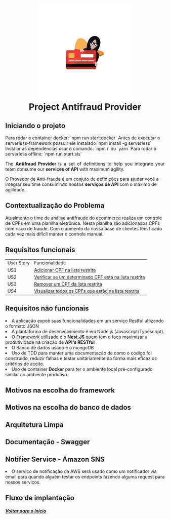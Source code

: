 <h1 id="logo" align="center">
  <a name="logo" href="#"><img src="./documentation/assets/logo.png" alt="Bear Stone Smart Home" width="300"></a>
  <br>
  Project Antifraud Provider
</h1>
<h2> Iniciando o projeto </h2>
<p>
  Para rodar o container docker: `npm run start:docker`
  Antes de executar o serverless-framework possuir ele instalado
  `npm install -g serverless`
  Instalar as dependências usar o comando: `npm i` ou `yarn`
  Para rodar o serverless offline: `npm run start:sls`
</p>

<p align="justify">
  The <b> Antifraud Provider </b>is a set of definitions to help you integrate your team consume our <b> services of API</b> with maximum agility. 

  O Provedor de Anti-fraude é um conjuto de definições para ajudar você a integrar seu time consumindo nossos <b> serviços de API </b>com o máximo de agilidade.
</p>
<h2>
  Contextualização do Problema
</h2>
Atualmente o time de análise antifraude do ecommerce realiza um controle de CPFs em
uma planilha eletrônica. Nesta planilha são adicionados CPFs com risco de fraude. Com o
aumento da nossa base de clientes têm ficado cada vez mais difícil manter o controle
manual.

<h2>
  Requisitos funcionais
</h2>
<table>
  <tr>
    <td> User Story </td> 
    <td> Funcionalidade </td>
  </tr>
  <tr>
    <td>
     US1
    </td>
    <td>
      <a href="./documentation/US1.md" target=""_blank>
       Adicionar CPF na lista restrita
      </a>
    </td>
  </tr>
  <tr>
    <td> US2</td>
    <td> 
      <a href="./documentation/US2.md">
       Verificar se um determinado CPF está na lista restrita
      </a>
    </td>
  </tr>
  <tr>
    <td> US3</td>
    <td>
      <a href="./documentation/US3.md">
        Remover um CPF da lista restrita
      </a>
    </td>
  </tr>
  <tr>
    <td>
     US4
    </td>
    <td>
      <a href="./documentation/US4.md">
       Visualizar todos os CPFs que estão na lista restrita
      </a>
    </td>
  </tr>
</table>
<h2>
  Requisitos não funcionais
</h2>
<li> A aplicação expoẽ suas funcionalidades em um serviço Restful utlizando o formato JSON
</li>
<li>
A plantaforma de desenvolvimento é em Node.js (Javascript/Typescript).
<li>
 O Framework utilizado é o <b>Nest.JS</b> quem tem o foco maximizar a produtividade na criação de <b>API's RESTful</b>
</li>
<li>
  O Banco de dados usado é o mongoDB
</li>
<li>
  Uso de TDD para manter uma documentação de como o código foi construido, reduzir falhas e testar unitáriamente da forma mais eficaz os critérios de aceite.
</li>
<li>
  Uso de container <b> Docker </b> para ter o ambiente local pré-configurado similar ao ambiente produtivo.
</li>

<h2>
  Motivos na escolha do framework
</h2>
<h2>
  Motivos na escolha do banco de dados
</h2>
<h2>
  Arquitetura Limpa  
</h2>

<h2>
  Documentação - Swagger
</h2>

<h2>
  Notifier Service - Amazon SNS
</h2>
<li>
  O serviço de notificação da AWS será usado como um notificador via email para quando alguém testar os endpoints fazendo alguma request para nossos serviços.
</li>
<h2>
  Fluxo de implantação
</h2>

##### <a href="../README.md">Voltar para o Início</a>